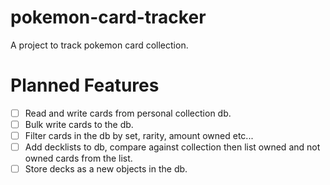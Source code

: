 # pokemon-card-tracker
A project to track pokemon card collection.


# Planned Features
- [ ] Read and write cards from personal collection db.
- [ ] Bulk write cards to the db.
- [ ] Filter cards in the db by set, rarity, amount owned etc...
- [ ] Add decklists to db, compare against collection then list owned and not owned cards from the list.
- [ ] Store decks as a new objects in the db.
